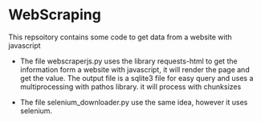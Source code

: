# WebScraping
This repsoitory contains some code to get data from a website with javascript 

- The file webscraperjs.py  uses the library requests-html to get the information form a website with javascript, it will render the page and get the value.
The output file is a sqlite3 file for easy query and uses a multiprocessing with pathos library.
it will process with chunksizes

- The file selenium_downloader.py use the same idea, however it uses selenium.
